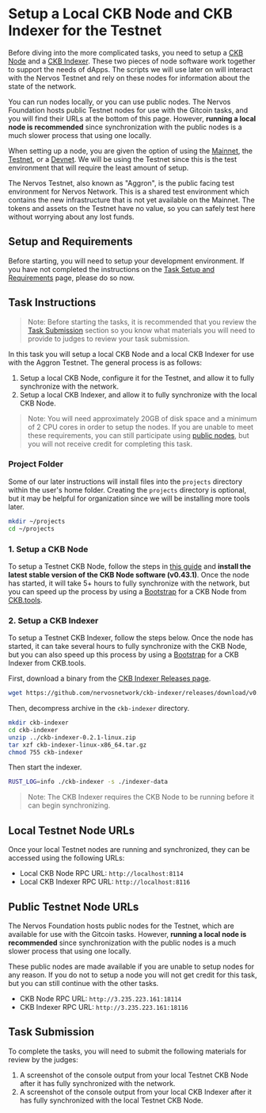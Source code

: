 # Setup a Local CKB Node and CKB Indexer for the Testnet

Before diving into the more complicated tasks, you need to setup a [CKB Node](../conceptual-explainers/tooling.md#ckb-node) and a [CKB Indexer](../conceptual-explainers/tooling.md#ckb-indexer). These two pieces of node software work together to support the needs of dApps. The scripts we will use later on will interact with the Nervos Testnet and rely on these nodes for information about the state of the network.

You can run nodes locally, or you can use public nodes. The Nervos Foundation hosts public Testnet nodes for use with the Gitcoin tasks, and you will find their URLs at the bottom of this page. However, **running a local node is recommended** since synchronization with the public nodes is a much slower process that using one locally.

When setting up a node, you are given the option of using the [Mainnet](../conceptual-explainers/structure.md#mainnet--testnet--devnet), the [Testnet](../conceptual-explainers/structure.md#mainnet--testnet--devnet), or a [Devnet](../conceptual-explainers/structure.md#mainnet--testnet--devnet). We will be using the Testnet since this is the test environment that will require the least amount of setup.

The Nervos Testnet, also known as "Aggron", is the public facing test environment for Nervos Network. This is a shared test environment which contains the new infrastructure that is not yet available on the Mainnet. The tokens and assets on the Testnet have no value, so you can safely test here without worrying about any lost funds.

## Setup and Requirements

Before starting, you will need to setup your development environment. If you have not completed the instructions on the [Task Setup and Requirements](../tasks-setup-and-requirements/tasks-setup-and-requirements.md) page, please do so now.

## Task Instructions

> Note: Before starting the tasks, it is recommended that you review the [Task Submission](#task-submission) section so you know what materials you will need to provide to judges to review your task submission.

In this task you will setup a local CKB Node and a local CKB Indexer for use with the Aggron Testnet. The general process is as follows:

1. Setup a local CKB Node, configure it for the Testnet, and allow it to fully synchronize with the network.
2. Setup a local CKB Indexer, and allow it to fully synchronize with the local CKB Node.

> Note: You will need approximately 20GB of disk space and a minimum of 2 CPU cores in order to setup the nodes. If you are unable to meet these requirements, you can still participate using [public nodes](#public-testnet-node-urls), but you will not receive credit for completing this task.

### Project Folder

Some of our later instructions will install files into the `projects` directory within the user's home folder. Creating the `projects` directory is optional, but it may be helpful for organization since we will be installing more tools later.

```sh
mkdir ~/projects
cd ~/projects
```

### 1. Setup a CKB Node

To setup a Testnet CKB Node, follow the steps in [this guide](https://docs.nervos.org/docs/basics/guides/testnet) and **install the latest stable version of the CKB Node software (v0.43.1)**. Once the node has started, it will take 5+ hours to fully synchronize with the network, but you can speed up the process by using a [Bootstrap](https://ckb.tools/bootstrap) for a CKB Node from [CKB.tools](../conceptual-explainers/tooling.md#ckbtools).

### 2. Setup a CKB Indexer

To setup a Testnet CKB Indexer, follow the steps below. Once the node has started, it can take several hours to fully synchronize with the CKB Node, but you can also speed up this process by using a [Bootstrap](https://ckb.tools/bootstrap) for a CKB Indexer from CKB.tools.

First, download a binary from the [CKB Indexer Releases page](https://github.com/nervosnetwork/ckb-indexer/releases).

```sh
wget https://github.com/nervosnetwork/ckb-indexer/releases/download/v0.2.1/ckb-indexer-0.2.1-linux.zip
```

Then, decompress archive in the `ckb-indexer` directory.

```sh
mkdir ckb-indexer
cd ckb-indexer
unzip ../ckb-indexer-0.2.1-linux.zip
tar xzf ckb-indexer-linux-x86_64.tar.gz
chmod 755 ckb-indexer
```

Then start the indexer.

```sh
RUST_LOG=info ./ckb-indexer -s ./indexer-data
```

> Note: The CKB Indexer requires the CKB Node to be running before it can begin synchronizing.

## Local Testnet Node URLs

Once your local Testnet nodes are running and synchronized, they can be accessed using the following URLs:

- Local CKB Node RPC URL: `http://localhost:8114`
- Local CKB Indexer RPC URL: `http://localhost:8116`

## Public Testnet Node URLs

The Nervos Foundation hosts public nodes for the Testnet, which are available for use with the Gitcoin tasks. However, **running a local node is recommended** since synchronization with the public nodes is a much slower process that using one locally.

These public nodes are made available if you are unable to setup nodes for any reason. If you do not to setup a node you will not get credit for this task, but you can still continue with the other tasks.

- CKB Node RPC URL: `http://3.235.223.161:18114`
- CKB Indexer RPC URL: `http://3.235.223.161:18116`

## Task Submission

To complete the tasks, you will need to submit the following materials for review by the judges:

1. A screenshot of the console output from your local Testnet CKB Node after it has fully synchronized with the network.
2. A screenshot of the console output from your local CKB Indexer after it has fully synchronized with the local Testnet CKB Node.
